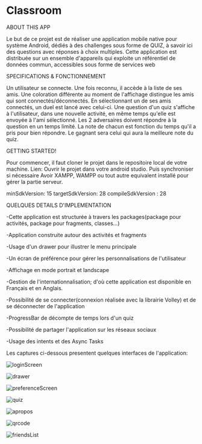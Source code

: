 # Classroom
ABOUT THIS APP

Le but de ce projet est de réaliser une application mobile native pour système Android, dédiés à des challenges sous forme de QUIZ, à savoir ici des questions avec réponses à choix multiples.
Cette application est distribuée sur un ensemble d'appareils qui exploite un référentiel de données commun, accessibles sous forme de services web

SPECIFICATIONS & FONCTIONNEMENT

Un utilisateur se connecte. Une fois reconnu, il accède à la liste de ses amis. Une coloration différente au moment de l'affichage distingue les amis qui sont connectés/déconnectés. En sélectionnant un de ses amis connectés, un
duel est lancé avec celui-ci. Une question d'un quiz s'affiche à l'utilisateur, dans une nouvelle activité, en même temps qu'elle est envoyée à l'ami sélectionné. Les 2 adversaires doivent répondre à la question en un temps limité. La note de chacun est fonction du temps qu'il a pris pour bien répondre. Le gagnant sera celui qui aura la meilleure note du quiz.

GETTING STARTED!

Pour commencer, il faut cloner le projet dans le repositoire local de votre machine.
Lien:
Ouvrir le projet dans votre android studio. Puis synchroniser si nécessaire
Avoir XAMPP, WAMPP ou tout autre equivalent installé pour gérer la partie serveur.

minSdkVersion: 15
targetSdkVersion: 28
compileSdkVersion : 28

QUELQUES DETAILS D'IMPLEMENTATION

-Cette application est structurée à travers les packages(package pour activités, package pour fragments, classes...)

-Application construite autour des activités et fragments

-Usage d'un drawer pour illustrer le menu principale

-Un écran de préférence pour gérer les personnalisations de l'utilisateur

-Affichage en mode portrait et landscape

-Gestion de l'internationnalisation; d'où cette application est disponible en Français et en Anglais.

-Possibilité de se connecter(connexion réalisée avec la librairie Volley) et de se déconnecter de l'application

-ProgressBar de décompte de temps  lors d'un quiz

-Possibilité de partager l'application sur les réseaux sociaux

-Usage des intents et des Async Tasks

Les captures ci-dessous presentent quelques interfaces de l'application:

![loginScreen](screenshots/loginScreen.png)

![drawer](screenshots/drawer.png)

![preferenceScreen](screenshots/preferenceScreen.png)

![quiz](screenshots/quiz.png)

![apropos](screenshots/apropos.png)

![qrcode](screenshots/qrcode.png)

![friendsList](screenshots/friendsList.png)

